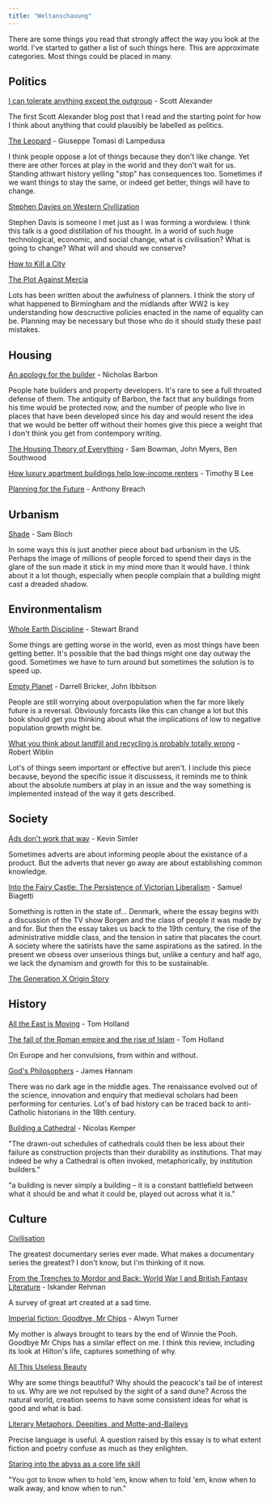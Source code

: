 ```yaml
---
title: "Weltanschauung"
---
```


There are some things you read that strongly affect the way you look at the world. I've started to gather a list of such things here. This are approximate categories. Most things could be placed in many.

## Politics

[I can tolerate anything except the outgroup](https://slatestarcodex.com/2014/09/30/i-can-tolerate-anything-except-the-outgroup/) - Scott Alexander

The first Scott Alexander blog post that I read and the starting point for how I think about anything that could plausibly be labelled as politics.

[The Leopard](https://uk.bookshop.org/a/3247/9780099512158) - Giuseppe Tomasi di Lampedusa

I think people oppose a lot of things because they don't like change. Yet there are other forces at play in the world and they don't wait for us. Standing athwart history yelling "stop" has consequences too. Sometimes if we want things to stay the same, or indeed get better, things will have to change.

[Stephen Davies on Western Civilization](https://www.youtube.com/watch?v=xNOyramDh0I)

Stephen Davis is someone I met just as I was forming a wordview. I think this talk is a good distillation of his thought. In a world of such huge technological, economic, and social change, what is civilisation? What is going to change? What will and should we conserve?

[How to Kill a City](https://www.economist.com/blighty/2013/05/31/how-to-kill-a-city)

[The Plot Against Mercia](https://unherd.com/2020/09/the-plot-against-mercia/)

Lots has been written about the awfulness of planners. I think the story of what happened to Birmingham and the midlands after WW2 is key understanding how descructive policies enacted in the name of equality can be. Planning may be necessary but those who do it should study these past mistakes.

## Housing

[An apology for the builder](https://quod.lib.umich.edu/e/eebo/A30880.0001.001?rgn=main;view=fulltext) - Nicholas Barbon

People hate builders and property developers. It's rare to see a full throated defense of them. The antiquity of Barbon, the fact that any buildings from his time would be protected now, and the number of people who live in places that have been developed since his day and would resent the idea that we would be better off without their homes give this piece a weight that I don't think you get from contempory writing.

[The Housing Theory of Everything](https://www.worksinprogress.co/issue/the-housing-theory-of-everything/) - Sam Bowman, John Myers, Ben Southwood

[How luxury apartment buildings help low-income renters](https://fullstackeconomics.com/how-luxury-apartment-buildings-help-low-income-renters/) - Timothy B Lee

[Planning for the Future](https://www.centreforcities.org/publication/planning-for-the-future/) - Anthony Breach

## Urbanism

[Shade](https://placesjournal.org/article/shade-an-urban-design-mandate/) - Sam Bloch

In some ways this is just another piece about bad urbanism in the US. Perhaps the image of millions of people forced to spend their days in the glare of the sun made it stick in my mind more than it would have. I think about it a lot though, especially when people complain that a building might cast a dreaded shadow.

## Environmentalism

[Whole Earth Discipline](https://uk.bookshop.org/a/3247/9781843548164) - Stewart Brand

Some things are getting worse in the world, even as most things have been getting better. It's possible that the bad things might one day outway the good. Sometimes we have to turn around but sometimes the solution is to speed up.

[Empty Planet](https://uk.bookshop.org/a/3247/9781472142979) - Darrell Bricker, John Ibbitson

People are still worrying about overpopulation when the far more likely future is a reversal. Obviously forcasts like this can change a lot but this book should get you thinking about what the implications of low to negative population growth might be.

[What you think about landfill and recycling is probably totally wrong](https://medium.com/@robertwiblin/what-you-think-about-landfill-and-recycling-is-probably-totally-wrong-3a6cf57049ce) -
Robert Wiblin

Lot's of things seem important or effective but aren't. I include this piece because, beyond the specific issue it discussess, it reminds me to think about the absolute numbers at play in an issue and the way something is implemented instead of the way it gets described.

## Society

[Ads don't work that way](https://meltingasphalt.com/ads-dont-work-that-way/) - Kevin Simler

Sometimes adverts are about informing people about the existance of a product. But the adverts that never go away are about establishing common knowledge.

[Into the Fairy Castle: The Persistence of Victorian Liberalism](https://americanaffairsjournal.org/2021/08/into-the-fairy-castle-the-persistence-of-victorian-liberalism/) - Samuel Biagetti

Something is rotten in the state of... Denmark, where the essay begins with a discussion of the TV show Borgen and the class of people it was made by and for. But then the essay takes us back to the 19th century, the rise of the administrative middle class, and the tension in satire that placates the court. A society where the satirists have the same aspirations as the satired. In the present we obsess over unserious things but, unlike a century and half ago, we lack the dynamism and growth for this to be sustainable.

[The Generation X Origin Story](https://spottedtoad.wordpress.com/2019/10/12/the-generation-x-origin-story/)

## History

[All the East is Moving](https://www.firstthings.com/article/2016/08/all-the-east-is-moving) - Tom Holland

[The fall of the Roman empire and the rise of Islam](https://www.theguardian.com/books/2012/mar/30/fall-roman-empire-rise-islam) - Tom Holland

On Europe and her convulsions, from within and without.

[God's Philosophers](https://uk.bookshop.org/a/3247/9781848311503) - James Hannam

There was no dark age in the middle ages. The renaissance evolved out of the science, innovation and enquiry that medieval scholars had been performing for centuries. Lot's of bad history can be traced back to anti-Catholic historians in the 18th century.

[Building a Cathedral](https://theprepared.org/features-feed/2019/4/28/building-a-cathedral) - Nicolas Kemper

"The drawn-out schedules of cathedrals could then be less about their failure as construction projects than their durability as institutions. That may indeed be why a Cathedral is often invoked, metaphorically, by institution builders."

"a building is never simply a building – it is a constant battlefield between what it should be and what it could be, played out across what it is."

## Culture

[Civilisation](https://www.amazon.co.uk/Civilisation-Complete-DVD-Kenneth-Clark/dp/B00077284C)

The greatest documentary series ever made. What makes a documentary series the greatest? I don't know, but I'm thinking of it now.

[From the Trenches to Mordor and Back: World War I and British Fantasy Literature](https://warontherocks.com/2018/10/from-the-trenches-to-mordor-and-back-world-war-i-and-british-fantasy-literature/) - Iskander Rehman

A survey of great art created at a sad time.

[Imperial fiction: Goodbye, Mr Chips](https://thelionandunicorn.wordpress.com/2020/12/14/imperial-fiction-goodbye-mr-chips/) - Alwyn Turner

My mother is always brought to tears by the end of Winnie the Pooh. Goodbye Mr Chips has a similar effect on me. I think this review, including its look at Hilton's life, captures something of why.

[All This Useless Beauty](https://wayofthedodo.substack.com/p/all-this-useless-beauty)

Why are some things beautiful? Why should the peacock's tail be of interest to us. Why are we not repulsed by the sight of a sand dune? Across the natural world, creation seems to have some consistent ideas for what is good and what is bad.

[Literary Metaphors, Deepities, and Motte-and-Baileys](https://benmgarfinkel.blog/2017/09/16/metaphors-deepities-and-motte-and-baileys/)

Precise language is useful. A question raised by this essay is to what extent fiction and poetry confuse as much as they enlighten.

[Staring into the abyss as a core life skill](https://www.benkuhn.net/abyss/)

"You got to know when to hold 'em, know when to fold 'em, know when to walk away, and know when to run."
